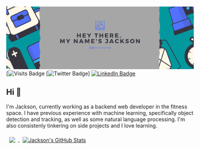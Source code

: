 [![Jackson's Github Banner](./assets/banner.png)](https://nonactionjackson.com)  
[![Visits Badge](https://badges.pufler.dev/visits/actionjackson86/actionjackson86)
[![Twitter Badge](https://img.shields.io/twitter/follow/act10n_jacks0n?label=Follow&logo=Twitter&style=for-the-badge)]
[![LinkedIn Badge](https://img.shields.io/badge/LinkedIn-Profile-informational?style=flat&logo=linkedinlogoColor=white&color=0D76A8)](https://www.linkedin.com/in/nonactionjackson/)

## Hi 👋

I'm Jackson, currently working as a backend web developer in the fitness space. I have previous experience with machine learning, specifically object detection and tracking, as well as some natural language processing. I'm also consistenly tinkering on side projects and I love learning.

<a href="https://github.com/actionjackson86">
  <img align="center" style="margin:0.5rem" src="https://github-readme-stats.vercel.app/api/top-langs/?username=actionjackson86&hide=html,css&title_color=ffffff&text_color=c9cacc&icon_color=4AB197&bg_color=1A2B34" />
</a>

<a href="https://github.com/actionjackson86">
  <img align="center" style="margin:0.5rem" src="https://github-readme-stats.vercel.app/api?username=actionjackson86&show_icons=true&line_height=27&count_private=true&title_color=ffffff&text_color=c9cacc&icon_color=4AB097&bg_color=1A2B34" alt="Jackson's GitHub Stats" />
</a>

